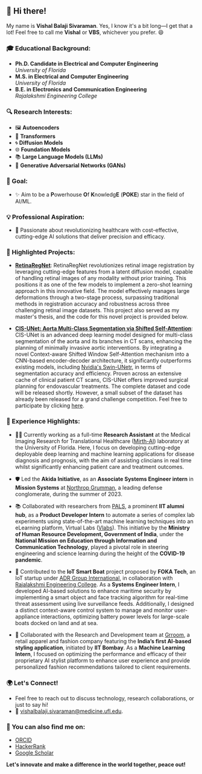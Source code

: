 ## 👋 Hi there!
My name is **Vishal Balaji Sivaraman**. Yes, I know it's a bit long—I get that a lot! Feel free to call me **Vishal** or **VBS**, whichever you prefer. 😄

### 🎓 Educational Background:
- **Ph.D. Candidate in Electrical and Computer Engineering**  
  _University of Florida_
- **M.S. in Electrical and Computer Engineering**  
  _University of Florida_
- **B.E. in Electronics and Communication Engineering**  
  _Rajalakshmi Engineering College_

### 🔍 Research Interests:
- 🖼️ **Autoencoders**
- 🤖 **Transformers**
- 🌀 **Diffusion Models**
- 🌐 **Foundation Models**
- 📚 **Large Language Models (LLMs)**
- 🔁 **Generative Adversarial Networks (GANs)**

### 🎯 Goal:
- ✨ Aim to be a **P**owerhouse **O**f **K**nowledg**E** (**POKE**) star in the field of AI/ML.

### 💡 Professional Aspiration:
- 🚀 Passionate about revolutionizing healthcare with cost-effective, cutting-edge AI solutions that deliver precision and efficacy.

### 🌟 Highlighted Projects:
- [**RetinaRegNet**](https://export.arxiv.org/abs/2404.16017): RetinaRegNet revolutionizes retinal image registration by leveraging cutting-edge features from a latent diffusion model, capable of handling retinal images of any modality without prior training. This positions it as one of the few models to implement a zero-shot learning approach in this innovative field. The model effectively manages large deformations through a two-stage process, surpassing traditional methods in registration accuracy and robustness across three challenging retinal image datasets. This project also served as my master's thesis, and the code for this novel project is provided below.
 
- [**CIS-UNet: Aorta Multi-Class Segmentation via Shifted Self-Attention**](https://arxiv.org/abs/2401.13049): CIS-UNet is an advanced deep learning model designed for multi-class segmentation of the aorta and its branches in CT scans, enhancing the planning of minimally invasive aortic interventions. By integrating a novel Context-aware Shifted Window Self-Attention mechanism into a CNN-based encoder-decoder architecture, it significantly outperforms existing models, including [Nvidia's Swin-UNetr](https://developer.nvidia.com/blog/novel-transformer-model-achieves-state-of-the-art-benchmarks-in-3d-medical-image-analysis/), in terms of segmentation accuracy and efficiency. Proven across an extensive cache of clinical patient CT scans, CIS-UNet offers improved surgical planning for endovascular treatments. The complete dataset and code will be released shortly. However, a small subset of the dataset has already been released for a grand challenge competition. Feel free to participate by clicking [here](https://aortaseg24.grand-challenge.org/).

### 💼 Experience Highlights:
- 👨‍🔬 Currently working as a full-time **Research Assistant** at the Medical Imaging Research for Translational Healthcare ([Mirth-AI](https://mirthai.medicine.ufl.edu/)) laboratory at the University of Florida. Here, I focus on developing cutting-edge deployable deep learning and machine learning applications for disease diagnosis and prognosis, with the aim of assisting clincians in real time whilst significantly enhancing patient care and treatment outcomes.

- 🛡️ Led the **Akida Initiative**, as an **Associate Systems Engineer intern** in **Mission Systems** at [Northrop Grumman](https://www.northropgrumman.com/), a leading defense conglomerate, during the summer of 2023.

- 📚 Collaborated with researchers from [PALS](https://palspgm.com/), a prominent **IIT alumni hub**, as a **Product Developer Intern** to automate a series of complex lab experiments using state-of-the-art machine learning techniques into an eLearning platform, Virtual Labs ([Vlabs](https://palspgm.com/vlabs/)). This initiative by the **Ministry of Human Resource Development, Government of India**, under the **National Mission on Education through Information and Communication Technology**, played a pivotal role in steering engineering and science learning during the height of the **COVID-19 pandemic**.

- 🚢 Contributed to the **IoT Smart Boat** project proposed by **FOKA Tech**, an IoT startup under [ADR Group International](https://adrgrp.com/), in collaboration with [Rajalakshmi Engineering College](https://www.rajalakshmi.org). As a **Systems Engineer Intern**, I developed AI-based solutions to enhance maritime security by implementing a smart object and face tracking algorithm for real-time threat assessment using live surveillance feeds. Additionally, I designed a distinct context-aware control system to manage and monitor user-appliance interactions, optimizing battery power levels for large-scale boats docked on land and at sea.

- 👗 Collaborated with the Research and Development team at [Grroom](https://grroom.in/), a retail apparel and fashion company featuring the **India’s first AI-based styling application**, initiated by **IIT Bombay**. As a **Machine Learning Intern**, I focused on optimizing the performance and efficacy of their proprietary AI stylist platform to enhance user experience and provide personalized fashion recommendations tailored to client requirements.

### 🌍 Let's Connect!
- Feel free to reach out to discuss technology, research collaborations, or just to say hi!
- 📧 vishalbalaji.sivaraman@medicine.ufl.edu.
### 📱 You can also find me on:
- [ORCID](https://orcid.org/0000-0002-6807-3957)
- [HackerRank](https://www.hackerrank.com/profile/vi_sivaraman)
- [Google Scholar](https://scholar.google.com/citations?user=l60AN2gAAAAJ&hl=en)

**Let's innovate and make a difference in the world together, peace out!**
